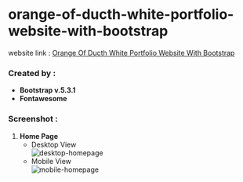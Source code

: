 # orange-of-ducth-white-portfolio-website-with-bootstrap
website link : <a href="https://alfiannurhudaputra.github.io/orange-of-ducth-white-portfolio-website-with-bootstrap/">Orange Of Ducth White Portfolio Website With Bootstrap</a>

<h3>Created by :</h3>
<ul>
  	<li><b>Bootstrap v.5.3.1</b></li>
  	<li><b>Fontawesome</b></li>
</ul>

<h3>Screenshot :</h3>
<ol>
  	<li><b>Home Page</b>
		<ul>
			<li>Desktop View</li>
			<img src="https://github.com/alfiannurhudaputra/portfolio-website-01/assets/63383625/57466dbb-783e-425d-8f5d-852971d982e3" alt="desktop-homepage">
			<li>Mobile View</li>
			<img src="https://github.com/alfiannurhudaputra/portfolio-website-01/assets/63383625/b16650a6-b070-47c1-a5ad-1093a6a3fc03" alt="mobile-homepage">
		</ul>
	</li>
</ol>
